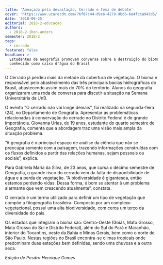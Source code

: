 ```yaml
---
title: 'Ameaçado pela devastação, Cerrado é tema de debate'
cover: 'https://www.ucarecdn.com/76f87c44-d9a6-4279-9bd6-6e4fcca943d5/'
date: '2018-09-25'
editorial: 2018-2-educacao
authors:
  - 2018-2-jhon-anders
semester: 2018/2
tags:
  - cerrado
featured: false
headline: >-
  Estudantes de Geografia promovem conversa sobre a destruição do bioma
  conhecido como caixa d'água do Brasil
---
```

O Cerrado já perdeu mais da metade da cobertura de vegetação. O bioma é responsável pelo abastecimento das três principais bacias hidrográficas do Brasil, abastecendo assim mais do 70% do território. Alunos da geografia organizaram uma roda de conversa para discutir a situação na Semana Universitária da UnB.

O evento "O cerrado não vai longe demais", foi realizado na segunda-feira (24), no Departamento de Geografia. Apresentar as problemáticas relacionadas à conservação do cerrado no Distrito Federal é de grande importância. Giovanna Urias, de 19 anos, estudante do quarto semestre de Geografia, comenta que a abordagem traz uma visão mais ampla da situação problema.

“A geografia é o principal espaço de análise da ciência que não se preocupa somente com a paisagem, trazendo informações construídas com os fluxos definidos a partir das relações humanas, sejam pessoais ou sociais”, explica.

Para Gabriela Maria da Silva, de 23 anos, que cursa o décimo semestre de Geografia, o grande risco do cerrado vem da falta de disponibilidade de água e a perda de vegetação. “A biodiversidade é gigantesca, então estamos perdendo vidas. Dessa forma, é bom se atentar à um problema alarmante que vem crescendo atualmente”, constata.

O cerrado é um termo utilizado para definir um tipo de vegetação que compõe a fitogeografia brasileira. Composto por um complexo vegetacional, possui uma alta biodiversidade, com cerca um terço da diversidade do país.

Os estados que integram o bioma são: Centro-Oeste (Goiás, Mato Grosso, Mato Grosso do Sul e Distrito Federal), além do Sul do Pará e Maranhão, interior do Tocantins, oeste da Bahia e Minas Gerais, bem como o norte de São Paulo. Nestas regiões do Brasil encontra-se climas tropicais onde predominam duas estações bem definidas, sendo uma chuvosa e a outra seca.

_Edição de Pesdro Henrique Gomes_
